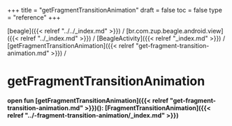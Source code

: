+++
title = "getFragmentTransitionAnimation"
draft = false
toc = false
type = "reference"
+++

[beagle]({{< relref "../../_index.md" >}}) / [br.com.zup.beagle.android.view]({{< relref "../_index.md" >}}) / [BeagleActivity]({{< relref "_index.md" >}}) / [getFragmentTransitionAnimation]({{< relref "get-fragment-transition-animation.md" >}}) / 



# getFragmentTransitionAnimation  
  
<b><b>open fun [getFragmentTransitionAnimation]({{< relref "get-fragment-transition-animation.md" >}})(): [FragmentTransitionAnimation]({{< relref "../-fragment-transition-animation/_index.md" >}})</b></b>  



